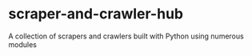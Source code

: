 # scraper-and-crawler-hub
A collection of scrapers and crawlers built with Python using numerous modules
